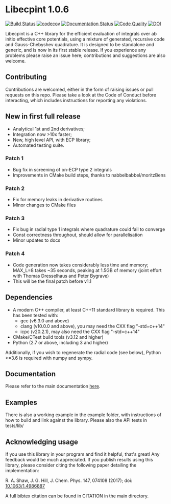 # Libecpint 1.0.6

[![Build Status](https://dev.azure.com/robertshaw383/libecpint/_apis/build/status/robashaw.libecpint?branchName=master)](https://dev.azure.com/robertshaw383/libecpint/_build/latest?definitionId=2&branchName=master)
[![codecov](https://codecov.io/gh/robashaw/libecpint/branch/master/graph/badge.svg)](https://codecov.io/gh/robashaw/libecpint)
[![Documentation Status](https://readthedocs.org/projects/libecpint/badge/?version=latest)](https://libecpint.readthedocs.io/en/latest/index.html)
[![Code Quality](https://www.code-inspector.com/project/15206/status/svg)]()
[![DOI](https://zenodo.org/badge/DOI/10.5281/zenodo.4694353.svg)](https://doi.org/10.5281/zenodo.4694353)

Libecpint is a C++ library for the efficient evaluation of integrals over ab initio effective core potentials, using a mixture of generated, recursive code and Gauss-Chebyshev quadrature. It is designed to be standalone and generic, and is now in its first stable release. If you experience any problems please raise an issue here; contributions and suggestions are also welcome.

## Contributing

Contributions are welcomed, either in the form of raising issues or pull requests on this repo. Please take a look at the Code of Conduct before interacting, which includes instructions for reporting any violations.

## New in first full release

- Analytical 1st and 2nd derivatives;
- Integration now >10x faster;
- New, high level API, with ECP library;
- Automated testing suite.

### Patch 1

- Bug fix in screening of on-ECP type 2 integrals
- Improvements in CMake build steps, thanks to nabbelbabbel/moritzBens

### Patch 2

- Fix for memory leaks in derivative routines
- Minor changes to CMake files

### Patch 3

- Fix bug in radial type 1 integrals where quadrature could fail to converge
- Const correctness throughout, should allow for parallelisation
- Minor updates to docs

### Patch 4

- Code generation now takes considerably less time and memory; MAX_L=8 takes ~35 seconds, peaking at 1.5GB of memory (joint effort with Thomas Dresselhaus and Peter Bygrave)
- This will be the final patch before v1.1

## Dependencies

- A modern C++ compiler, at least C++11 standard library is required. This has been tested with:
  * gcc (v6.3.0 and above)
  * clang (v10.0.0 and above), you may need the CXX flag "-std=c++14"
  * icpc (v20.2.1), may also need the CXX flag "-std=c++14"
- CMake/CTest build tools (v3.12 and higher)
- Python (2.7 or above, including 3 and higher)

Additionally, if you wish to regenerate the radial code (see below),  Python >=3.6 is required with numpy and sympy.

## Documentation

Please refer to the main documentation [here](https://libecpint.readthedocs.io/en/latest/index.html).

## Examples

There is also a working example in the example folder, with instructions of how to build and link against the library. Please also the API tests in tests/lib/

## Acknowledging usage

If you use this library in your program and find it helpful, that's great! Any feedback would be much appreciated. If you publish results using this library, please consider citing the following paper detailing the implementation:

R. A. Shaw, J. G. Hill, J. Chem. Phys. 147, 074108 (2017); doi: [10.1063/1.4986887](http://dx.doi.org/10.1063/1.4986887)

A full bibtex citation can be found in CITATION in the main directory.
